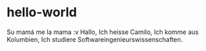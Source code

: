 # hello-world
Su mamá me la mama :v
Hallo, Ich heisse Camilo, Ich komme aus Kolumbien, Ich studiere Softwareingenieurswissenschaften.

